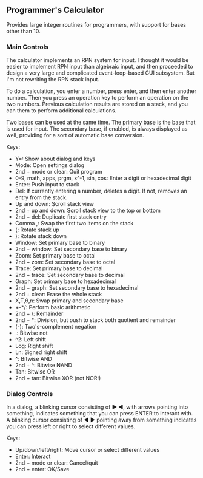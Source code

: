 ## Programmer's Calculator

Provides large integer routines for programmers, with support for bases other than 10.

### Main Controls

The calculator implements an RPN system for input.
I thought it would be easier to implement RPN input than algebraic input, and then proceeded to design a very large and complicated event-loop-based GUI subsystem.
But I'm not rewriting the RPN stack input.

To do a calculation, you enter a number, press enter, and then enter another number.
Then you press an operation key to perform an operation on the two numbers.
Previous calculation results are stored on a stack, and you can them to perform additional calculations.

Two bases can be used at the same time.
The primary base is the base that is used for input.
The secondary base, if enabled, is always displayed as well, providing for a sort of automatic base conversion.

Keys:
 * Y=: Show about dialog and keys
 * Mode: Open settings dialog
 * 2nd + mode or clear: Quit program
 * 0-9, math, apps, prgm, x^-1, sin, cos: Enter a digit or hexadecimal digit
 * Enter: Push input to stack
 * Del: If currently entering a number, deletes a digit. If not, removes an entry from the stack.
 * Up and down: Scroll stack view
 * 2nd + up and down: Scroll stack view to the top or bottom
 * 2nd + del: Duplicate first stack entry
 * Comma ,: Swap the first two items on the stack
 * (: Rotate stack up
 * ): Rotate stack down
 * Window: Set primary base to binary
 * 2nd + window: Set secondary base to binary
 * Zoom: Set primary base to octal
 * 2nd + zom: Set secondary base to octal
 * Trace: Set primary base to decimal
 * 2nd + trace: Set secondary base to decimal
 * Graph: Set primary base to hexadecimal
 * 2nd + graph: Set secondary base to hexadecimal
 * 2nd + clear: Erase the whole stack
 * X,T,θ,n: Swap primary and secondary base
 * +-*/: Perform basic arithmetic
 * 2nd + /: Remainder
 * 2nd + *: Division, but push to stack both quotient and remainder
 * (-): Two's-complement negation
 * .: Bitwise not
 * ^2: Left shift
 * Log: Right shift
 * Ln: Signed right shift
 * ^: Bitwise AND
 * 2nd + ^: Bitwise NAND
 * Tan: Bitwise OR
 * 2nd + tan: Bitwise XOR (not NOR!)

### Dialog Controls

In a dialog, a blinking cursor consisting of ► ◄, with arrows pointing into something, indicates something that you can press ENTER to interact with.
A blinking cursor consisting of ◄ ► pointing away from something indicates you can press left or right to select different values.

Keys:
 * Up/down/left/right: Move cursor or select different values
 * Enter: Interact
 * 2nd + mode or clear: Cancel/quit
 * 2nd + enter: OK/Save
